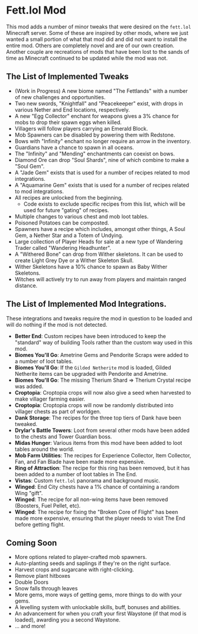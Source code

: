 # Fett.lol Mod

This mod adds a number of minor tweaks that were desired on the `fett.lol` Minecraft server. Some of these are inspired by other mods, where we just wanted a small portion of what that mod did and did not want to install the entire mod. Others are completely novel and are of our own creation. Another couple are recreations of mods that have been lost to the sands of time as Minecraft continued to be updated while the mod was not.

## The List of Implemented Tweaks

- (Work in Progress) A new biome named "The Fettlands" with a number of new challenges and opportunities.
- Two new swords, "Knightfall" and "Peacekeeper" exist, with drops in various Nether and End locations, respectively.
- A new "Egg Collector" enchant for weapons gives a 3% chance for mobs to drop their spawn eggs when killed.
- Villagers will follow players carrying an Emerald Block.
- Mob Spawners can be disabled by powering them with Redstone.
- Bows with "Infinity" enchant no longer require an arrow in the inventory.
- Guardians have a chance to spawn in all oceans.
- The "Infinity" and "Mending" enchantments can coexist on bows.
- Diamond Ore can drop "Soul Shards", nine of which combine to make a "Soul Gem".
- A "Jade Gem" exists that is used for a number of recipes related to mod integrations.
- A "Aquamarine Gem" exists that is used for a number of recipes related to mod integrations.
- All recipes are unlocked from the beginning.
  - Code exists to exclude specific recipes from this list, which will be used for future "gating" of recipes.
- Multiple changes to various chest and mob loot tables.
- Poisoned Potatoes can be composted.
- Spawners have a recipe which includes, amongst other things, A Soul Gem, a Nether Star and a Totem of Undying.
- Large collection of Player Heads for sale at a new type of Wandering Trader called "Wandering Headhunter".
- A "Withered Bone" can drop from Wither skeletons. It can be used to create Light Grey Dye or a Wither Skeleton Skull.
- Wither Skeletons have a 10% chance to spawn as Baby Wither Skeletons.
- Witches will actively try to run away from players and maintain ranged distance.

## The List of Implemented Mod Integrations.

These integrations and tweaks require the mod in question to be loaded and will do nothing if the mod is not detected.

- **Better End**: Custom recipes have been introduced to keep the "standard" way of building Tools rather than the custom way used in this mod.
- **Biomes You'll Go**: Ametrine Gems and Pendorite Scraps were added to a number of loot tables.
- **Biomes You'll Go**: If the `Gilded Netherite` mod is loaded, Gilded Netherite items can be upgraded with Pendorite and Ametrine.
- **Biomes You'll Go**: The missing Therium Shard => Therium Crystal recipe was added.
- **Croptopia**: Croptopia crops will now also give a seed when harvested to make villager farming easier.
- **Croptopia**: Croptopia crops will now be randomly distributed into villager chests as part of worldgen.
- **Dank Storage**: The recipes for the three top tiers of Dank have been tweaked.
- **Drylar's Battle Towers**: Loot from several other mods have been added to the chests and Tower Guardian boss.
- **Midas Hunger**: Various items from this mod have been added to loot tables around the world.
- **Mob Farm Utilities**: The recipes for Experience Collector, Item Collector, Fan, and Fan Blade have been made more expensive.
- **Ring of Attraction**: The recipe for this ring has been removed, but it has been added to a number of loot tables in The End.
- **Vistas**: Custom `fett.lol` panorama and background music.
- **Winged**: End City chests have a 1% chance of containing a random Wing "gift".
- **Winged**: The recipe for all non-wing items have been removed (Boosters, Fuel Pellet, etc).
- **Winged**: The recipe for fixing the "Broken Core of Flight" has been made more expensive, ensuring that the player needs to visit The End before getting flight.

## Coming Soon

- More options related to player-crafted mob spawners.
- Auto-planting seeds and saplings if they're on the right surface.
- Harvest crops and sugarcane with right-clicking.
- Remove plant hitboxes
- Double Doors
- Snow falls through leaves
- More gems, more ways of getting gems, more things to do with your gems.
- A levelling system with unlockable skills, buff, bonuses and abilities.
- An advancement for when you craft your first Waystone (if that mod is loaded), awarding you a second Waystone.
- ... and more!